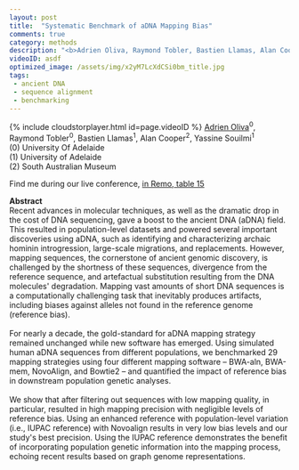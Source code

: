 ```yaml
---
layout: post
title:  "Systematic Benchmark of aDNA Mapping Bias"
comments: true
category: methods
description: "<b>Adrien Oliva, Raymond Tobler, Bastien Llamas, Alan Cooper, Yassine Souilmi</b><br/>Recent advances in molecular techniques, as well a..."
videoID: asdf
optimized_image: /assets/img/x2yM7LcXdCSi0bm_title.jpg
tags:
 - ancient DNA
 - sequence alignment
 - benchmarking
---
```

{% include cloudstorplayer.html id=page.videoID %}
<u>Adrien Oliva</u><sup>0</sup>, Raymond Tobler<sup>0</sup>, Bastien Llamas<sup>1</sup>, Alan Cooper<sup>2</sup>, Yassine Souilmi<sup>1</sup><br/>
\(0\) University Of Adelaide<br/>
\(1\) University of Adelaide<br/>
\(2\) South Australian Museum

Find me during our live conference, [in Remo, table 15](https://remo.co)

<b>Abstract</b><br/>
Recent advances in molecular techniques, as well as the dramatic drop in the cost of DNA sequencing, gave a boost to the ancient DNA \(aDNA\) field. This resulted in population-level datasets and powered several important discoveries using aDNA, such as identifying and characterizing archaic hominin introgression, large-scale migrations, and replacements. However, mapping sequences, the cornerstone of ancient genomic discovery, is challenged by the shortness of these sequences, divergence from the reference sequence, and artefactual substitution resulting from the DNA molecules' degradation. Mapping vast amounts of short DNA sequences is a computationally challenging task that inevitably produces artifacts, including biases against alleles not found in the reference genome \(reference bias\).<br/><br/>For nearly a decade, the gold-standard for aDNA mapping strategy remained unchanged while new software has emerged. Using simulated human aDNA sequences from different populations, we benchmarked 29 mapping strategies using four different mapping software – BWA-aln, BWA-mem, NovoAlign, and Bowtie2 – and quantified the impact of reference bias in downstream population genetic analyses.<br/><br/>We show that after filtering out sequences with low mapping quality, in particular, resulted in high mapping precision with negligible levels of reference bias. Using an enhanced reference with population-level variation \(i.e., IUPAC reference\) with Novoalign results in very low bias levels and our study's best precision. Using the IUPAC reference demonstrates the benefit of incorporating population genetic information into the mapping process, echoing recent results based on graph genome representations.
